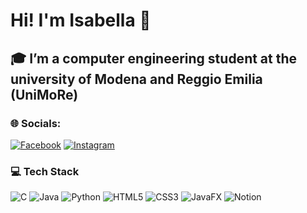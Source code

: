 # Hi! I'm Isabella 👋
## 🎓 I’m a computer engineering student at the university of Modena and Reggio Emilia (UniMoRe)


### 🌐 Socials:
[![Facebook](https://img.shields.io/badge/Facebook-%231877F2.svg?logo=Facebook&logoColor=white)](https://facebook.com/isabella.cappellino) [![Instagram](https://img.shields.io/badge/Instagram-%23E4405F.svg?logo=Instagram&logoColor=white)](https://instagram.com/isa_capp) 


### 💻 Tech Stack
![C](https://img.shields.io/badge/c-%2300599C.svg?style=for-the-badge&logo=c&logoColor=white) ![Java](https://img.shields.io/badge/java-%23ED8B00.svg?style=for-the-badge&logo=openjdk&logoColor=white) ![Python](https://img.shields.io/badge/python-3670A0?style=for-the-badge&logo=python&logoColor=ffdd54) ![HTML5](https://img.shields.io/badge/html5-%23E34F26.svg?style=for-the-badge&logo=html5&logoColor=white) ![CSS3](https://img.shields.io/badge/css3-%231572B6.svg?style=for-the-badge&logo=css3&logoColor=white) ![JavaFX](https://img.shields.io/badge/javafx-%23FF0000.svg?style=for-the-badge&logo=javafx&logoColor=white) ![Notion](https://img.shields.io/badge/Notion-%23000000.svg?style=for-the-badge&logo=notion&logoColor=white)


<!-- Proudly created with GPRM ( https://gprm.itsvg.in ) -->
